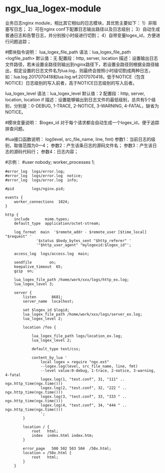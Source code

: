 # ngx_lua_logex-module
业务日志nginx module，相比其它相似的日志模块，其优势主要如下：
1）非阻塞写日志；
2）可在nginx conf下配置日志输出路径以及日志级别；
3）自动生成普通日志和告警日志，并分别按小时级进行切割；
4）自带变量logex_id，方便进行问题追踪；

#模块指令说明：
lua_logex_file_path
语法：lua_logex_file_path <logfile_path>
默认值：无
配置段：http, server, location
描述：设置输出日志文件路径，若未设置全路径则输出到nginx路径下，若设置全路径则根据全路径输出，假定设置的日志文件名为lua.log，则最终会按照小时级切割成两种日志，如：lua.log.2017070418和lua.log.wf.2017070418，低于NOTICE（包含NOTICE）日志级别的写入前者，高于NOTICE日志级别的写入后者。

lua_logex_level
语法：lua_logex_level <level>
默认值：2
配置段：http, server, location, location if
描述：设置能够输出到日志文件的最低级别，总共有5个级别，分别是：0-DEBUG, 1-TRACE, 2-NOTICE, 3-WARNING, 4-FATAL，缺省为NOTICE。

#模块变量说明：
$logex_id
对于每个请求都会自动生成一个logex_id，便于追踪排查问题。

#lua接口函数说明：
log(level, src_file_name, line, fmt)
参数1：当前日志的级别，取值范围为0—4；
参数2：产生该条日志的源码文件名；
参数3：产生该日志的源码代码行；
参数4：日志内容；

#示例：
    #user  nobody;
    worker_processes 1;

    #error_log  logs/error.log;
    #error_log  logs/error.log  notice;
    #error_log  logs/error.log  info;

    #pid        logs/nginx.pid;

    events {
        worker_connections  1024;
    }

    http {
        include       mime.types;
        default_type  application/octet-stream;

        log_format  main  '$remote_addr - $remote_user [$time_local] "$request" '
                  '$status $body_bytes_sent "$http_referer" '
                  '"$http_user_agent" "mylogexid:$logex_id"';

        access_log  logs/access.log  main;

        sendfile        on;
        keepalive_timeout  65;
        gzip  on;

        lua_logex_file_path /home/work/xxx/logs/http_ex.log;
        lua_logex_level 3;

        server {
            listen       8681;
            server_name  localhost;

            set $logex_id $logid;
            lua_logex_file_path /home/work/xxx/logs/server_ex.log;
            lua_logex_level 2;

            location /foo {

                lua_logex_file_path logs/location_ex.log;
                lua_logex_level 2;

                default_type text/css;

                content_by_lua '
                    local logex = require "ngx.ext"
                    --logex.log(level, src_file_name, line, fmt)
                    --level value:0-debug, 1-trace, 2-notice, 3-warning, 4-fatal
                    logex.log(1, "test.conf", 31, "111" .. ngx.http_time(ngx.time()))
                    logex.log(2, "test.conf", 32, "222 " .. ngx.http_time(ngx.time()))
                    logex.log(3, "test.conf", 33, "333 " .. ngx.http_time(ngx.time()))
                    logex.log(4, "test.conf", 34, "444 " .. ngx.http_time(ngx.time()))
                    ';
            }

            location / {
                root   html;
                index  index.html index.htm;
            }

            error_page   500 502 503 504  /50x.html;
            location = /50x.html {
                root   html;
            }
        }
